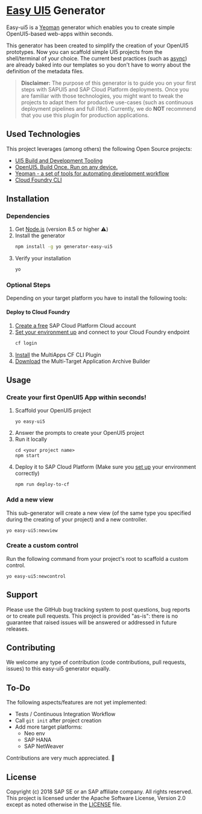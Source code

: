 # [Easy UI5](https://ui5.sap.com/) Generator

Easy-ui5 is a [Yeoman](http://yeoman.io/) generator which enables you to create simple OpenUI5-based web-apps within seconds.

This generator has been created to simplify the creation of your OpenUI5 prototypes. Now you can scaffold simple UI5 projects from the shell/terminal of your choice. The current best practices (such as [async](https://blogs.sap.com/2018/12/18/ui5ers-buzz-41-best-practices-for-async-loading-in-ui5/)) are already baked into our templates so you don't have to worry about the definition of the metadata files.

> **Disclaimer:** The purpose of this generator is to guide you on your first steps with SAPUI5 and SAP Cloud Platform deployments. Once you are familiar with those technologies, you might want to tweak the projects to adapt them for productive use-cases (such as continuous deployment pipelines and full i18n).
Currently, we do **NOT** recommend that you use this plugin for production applications.


## Used Technologies
This project leverages (among others) the following Open Source projects:
* [UI5 Build and Development Tooling](https://github.com/SAP/ui5-tooling)
* [OpenUI5. Build Once. Run on any device.](https://github.com/SAP/openui5)
* [Yeoman - a set of tools for automating development workflow](https://github.com/yeoman/yeoman)
* [Cloud Foundry CLI](https://github.com/cloudfoundry/cli)

## Installation
### Dependencies

1. Get [Node.js](https://nodejs.org/en/download/) (version 8.5 or higher ⚠️)
2. Install the generator
    ```sh
    npm install -g yo generator-easy-ui5 
    ```
3. Verify your installation
    ```sh
    yo
    ```


### Optional Steps
Depending on your target platform you have to install the following tools:

#### Deploy to Cloud Foundry
1. [Create a free](https://developers.sap.com/mena/tutorials/hcp-create-trial-account.html) SAP Cloud Platform Cloud  account
2. [Set your environment up](https://developers.sap.com/tutorials/hcp-cf-getting-started.html) and connect to your Cloud Foundry endpoint
    ```sh
    cf login
    ```
3. [Install](https://github.com/cloudfoundry-incubator/multiapps-cli-plugin) the MultiApps CF CLI Plugin
4. [Download](https://tools.hana.ondemand.com/additional/mta_archive_builder-1.1.7.jar) the Multi-Target Application Archive Builder


## Usage
### Create your first OpenUI5 App within seconds!

1. Scaffold your OpenUI5 project
    ```
    yo easy-ui5
    ```
2. Answer the prompts to create your OpenUI5 project
3. Run it locally
    ```
    cd <your project name>
    npm start
    ```
4. Deploy it to SAP Cloud Platform (Make sure you [set up](#deploy-to-cloud-foundry)  your environment correctly)
    ```
    npm run deploy-to-cf
    ```

### Add a new view
This sub-generator will create a new view (of the same type you specified during the creating of your project)  and a new controller.
```
yo easy-ui5:newview
```


### Create a custom control
Run the following command from your project's root to scaffold a custom control.
```
yo easy-ui5:newcontrol
```


## Support

Please use the GitHub bug tracking system to post questions, bug reports or to create pull requests.
This project is provided "as-is": there is no guarantee that raised issues will be answered or addressed in future releases.

## Contributing

We welcome any type of contribution (code contributions, pull requests, issues) to this easy-ui5 generator equally.

## To-Do

The following aspects/features are not yet implemented:
* Tests / Continuous Integration Workflow
* Call `git init` after project creation
* Add more target platforms:
  * Neo env
  * SAP HANA
  * SAP NetWeaver

Contributions are very much appreciated. 🥳

## License

Copyright (c) 2018 SAP SE or an SAP affiliate company. All rights reserved.
This project is licensed under the Apache Software License, Version 2.0 except as noted otherwise in the [LICENSE](LICENSE) file.
